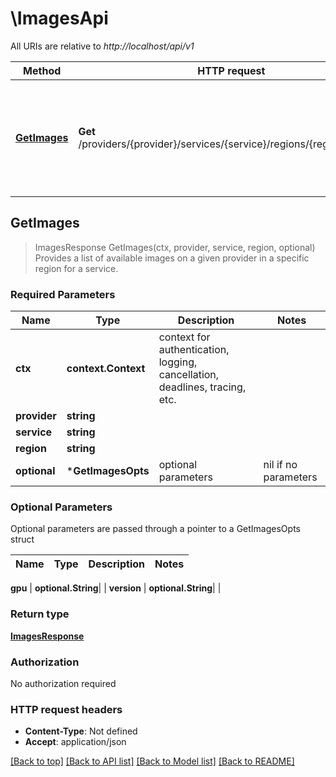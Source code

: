# \ImagesApi

All URIs are relative to *http://localhost/api/v1*

Method | HTTP request | Description
------------- | ------------- | -------------
[**GetImages**](ImagesApi.md#GetImages) | **Get** /providers/{provider}/services/{service}/regions/{region}/images | Provides a list of available images on a given provider in a specific region for a service.



## GetImages

> ImagesResponse GetImages(ctx, provider, service, region, optional)
Provides a list of available images on a given provider in a specific region for a service.

### Required Parameters


Name | Type | Description  | Notes
------------- | ------------- | ------------- | -------------
**ctx** | **context.Context** | context for authentication, logging, cancellation, deadlines, tracing, etc.
**provider** | **string**|  | 
**service** | **string**|  | 
**region** | **string**|  | 
 **optional** | ***GetImagesOpts** | optional parameters | nil if no parameters

### Optional Parameters

Optional parameters are passed through a pointer to a GetImagesOpts struct


Name | Type | Description  | Notes
------------- | ------------- | ------------- | -------------



 **gpu** | **optional.String**|  | 
 **version** | **optional.String**|  | 

### Return type

[**ImagesResponse**](ImagesResponse.md)

### Authorization

No authorization required

### HTTP request headers

- **Content-Type**: Not defined
- **Accept**: application/json

[[Back to top]](#) [[Back to API list]](../README.md#documentation-for-api-endpoints)
[[Back to Model list]](../README.md#documentation-for-models)
[[Back to README]](../README.md)


